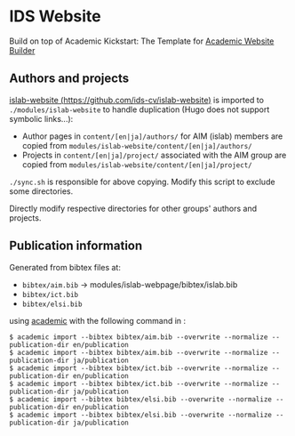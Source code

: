 
# IDS Website

Build on top of Academic Kickstart: The Template for [Academic Website Builder](https://sourcethemes.com/academic/)

## Authors and projects

[islab-website (https://github.com/ids-cv/islab-website)](https://github.com/ids-cv/islab-website) is imported to `./modules/islab-website` to handle duplication (Hugo does not support symbolic links...): 
- Author pages in `content/[en|ja]/authors/` for AIM (islab) members are copied from  `modules/islab-website/content/[en|ja]/authors/`
- Projects in `content/[en|ja]/project/` associated with the AIM group are copied from  `modules/islab-website/content/[en|ja]/project/`

`./sync.sh` is responsible for above copying. Modify this script to exclude some directories.

Directly modify respective directories for other groups' authors and projects.

## Publication information

Generated from bibtex files at:

- `bibtex/aim.bib` -> modules/islab-webpage/bibtex/islab.bib
- `bibtex/ict.bib`
- `bibtex/elsi.bib`

using [academic](https://github.com/sourcethemes/academic-admin) with the following command in :

```shell
$ academic import --bibtex bibtex/aim.bib --overwrite --normalize --publication-dir en/publication
$ academic import --bibtex bibtex/aim.bib --overwrite --normalize --publication-dir ja/publication
$ academic import --bibtex bibtex/ict.bib --overwrite --normalize --publication-dir en/publication
$ academic import --bibtex bibtex/ict.bib --overwrite --normalize --publication-dir ja/publication
$ academic import --bibtex bibtex/elsi.bib --overwrite --normalize --publication-dir en/publication
$ academic import --bibtex bibtex/elsi.bib --overwrite --normalize --publication-dir ja/publication
```